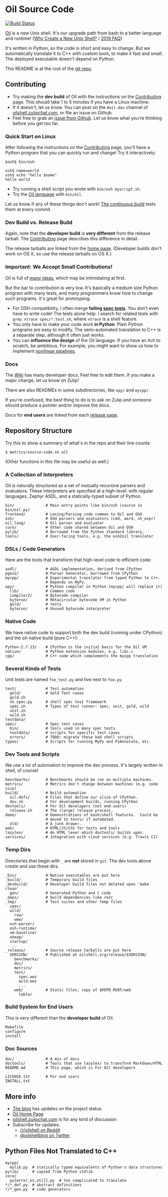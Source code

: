 Oil Source Code
===============

[git-repo]: https://github.com/oilshell/oil

[![Build
Status](https://travis-ci.org/oilshell/oil.svg)](https://travis-ci.org/oilshell/oil)

[Oil][] is a new Unix shell.  It's our upgrade path from bash to a better
language and runtime!  ([Why Create a New Unix Shell?][why] / [2019 FAQ][faq])

[Oil]: https://www.oilshell.org/
[why]: https://www.oilshell.org/blog/2018/01/28.html
[faq]: https://www.oilshell.org/blog/2019/06/17.html

It's written in Python, so the code is short and easy to change.  But we
automatically translate it to C++ with custom tools, to make it fast and small.
The deployed executable doesn't depend on Python.

This README is at the root of the [git repo][git-repo].

<div id="toc">
</div>

## Contributing

* Try making the **dev build** of Oil with the instructions on the
  [Contributing][] page.  This should take 1 to 5 minutes if you have a Linux
  machine.
* If it doesn't, let us know.  You can post on the `#oil-dev` channel of
  [oilshell.zulipchat.com][], or file an issue on Github.
* Feel free to grab an [issue from
  Github](https://github.com/oilshell/oil/issues?q=is%3Aissue+is%3Aopen+label%3A%22good+first+issue%22).
  Let us know what you're thinking before you get too far.

[Contributing]: https://github.com/oilshell/oil/wiki/Contributing
[oilshell.zulipchat.com]: https://oilshell.zulipchat.com/
[blog]: http://www.oilshell.org/blog/

### Quick Start on Linux

After following the instructions on the [Contributing][] page, you'll have a
Python program that you can quickly run and change!  Try it interactively:

    bash$ bin/osh

    osh$ name=world
    osh$ echo "hello $name"
    hello world

- Try running a shell script you wrote with `bin/osh myscript.sh`.
- Try the [Oil language](https://www.oilshell.org/cross-ref.html#oil-language)
  with `bin/oil`.

Let us know if any of these things don't work!  [The continuous
build](http://travis-ci.oilshell.org/jobs/) tests them at every commit.

### Dev Build vs. Release Build

Again, note that the **developer build** is **very different** from the release
tarball.  The [Contributing][] page describes this difference in detail.

The release tarballs are linked from the [home
page](https://www.oilshell.org/).  (Developer builds don't work on OS X, so use
the release tarballs on OS X.)

### Important: We Accept Small Contributions!

Oil is full of [many ideas](https://www.oilshell.org/blog/), which may be
intimidating at first.

But the bar to contribution is very low.  It's basically a medium size Python
program with many tests, and many programmers know how to change such programs.
It's great for prototyping.

- For OSH compatibility, I often merge **failing [spec
  tests](https://www.oilshell.org/cross-ref.html#spec-test)**.  You don't even
  have to write code!  The tests alone help.  I search for related tests with
  `grep xtrace spec/*.test.sh`, where `xtrace` is a shell feature.
- You only have to make your code work **in Python**.  Plain Python programs
  are easy to modify.  The semi-automated translation to C++ is a separate
  step, although it often just works. 
- You can **influence the design** of the Oil language.  If you have an itch to
  scratch, be ambitious.  For example, you might want to show us how to
  implement [nonlinear pipelines](https://github.com/oilshell/oil/issues/843).

### Docs

The [Wiki](https://github.com/oilshell/oil/wiki) has many developer docs.  Feel
free to edit them.  If you make a major change, let us know on Zulip!

There are also READMEs in some subdirectories, like `opy/` and `mycpp/`.

If you're confused, the best thing to do is to ask on Zulip and someone should
produce a pointer and/or improve the docs.

Docs for **end users** are linked from each [release
page](https://www.oilshell.org/releases.html).

## Repository Structure

Try this to show a summary of what's in the repo and their line counts:

    $ metrics/source-code.sh all

(Other functions in this file may be useful as well.)

### A Collection of Interpreters

Oil is naturally structured as a set of mutually recursive parsers and
evaluators.  These interpreters are specified at a high-level: with regular
languages, Zephyr ASDL, and a statically-typed subset of Python.

    bin/              # Main entry points like bin/osh (source in bin/oil.py)
    frontend/         # Lexing/Parsing code common to Oil and OSH
    osh/              # OSH parsers and evaluators (cmd, word, sh_expr)
    oil_lang/         # Oil parser and evaluator
    core/             # Other code shared between Oil and OSH
    pylib/            # Borrowed from the Python standard library.
    tools/            # User-facing tools, e.g. the osh2oil translator

### DSLs / Code Generators

Here are the tools that transform that high-level code to efficient code:

    asdl/             # ASDL implementation, derived from CPython
    pgen2/            # Parser Generator, borrowed from CPython
    mycpp/            # Experimental translator from typed Python to C++.
                      # Depends on MyPy.
    opy/              # Python compiler in Python (mycpp/ will replace it)
      lib/            # Common code
      compiler2/      # Bytecode compiler
      byterun/        # Metacircular bytecode VM in Python
      gold/           # tests
      byterun/        # Unused bytecode interpreter

### Native Code

We have native code to support both the dev build (running under CPython) and
the oil-native build (pure C++):

    Python-2.7.13/    # CPython is the initial basis for the Oil VM
    native/           # Python extension modules, e.g. libc.c
    cpp/              # C++ code which complements the mycpp translation

### Several Kinds of Tests

Unit tests are named `foo_test.py` and live next to `foo.py`.

    test/             # Test automation
      gold/           # Gold Test cases
      gold.sh         
      sh_spec.py      # shell spec test framework
      spec.sh         # Types of test runner: spec, unit, gold, wild
      unit.sh         
      wild.sh
    testdata/
    spec/             # Spec test cases
      bin/            # tools used in many spec tests
      testdata/       # scripts for specific test cases
      errors/         # TODO: migrate these bad shell scripts
    types/            # Scripts for running MyPy and PyAnnotate, etc.

### Dev Tools and Scripts

We use a lot of automation to improve the dev process.  It's largely written in
shell, of course!

    benchmarks/       # Benchmarks should be run on multiple machines.
    metrics/          # Metrics don't change between machines (e.g. code size)
    build/            # Build automation
      oil-defs/       # Files that define our slice of CPython.
      dev.sh          # For development builds, running CPython
    devtools/         # For Oil developers (not end users)
      release.sh      # The (large) release process.
    demo/             # Demonstrations of bash/shell features.  Could be
                      # moved to tests/ if automated.
      old/            # A junk drawer.
    web/              # HTML/JS/CSS for tests and tools
    lazylex/          # An HTML lexer which doctools/ builds upon.
    services/         # Integration with cloud services (e.g. Travis CI)

### Temp Dirs

Directories that begin with `_` are **not** stored in `git`.  The dev tools
above create and use these dirs.

    _bin/             # Native executables are put here
    _build/           # Temporary build files
    _devbuild/        # Developer build files not deleted upon 'make clean'
      gen/            # Generated Python and C code
    _deps/            # build dependencies like re2c
    _tmp/             # Test suites and other temp files
      spec/
      wild/
        raw/
        www/
      osh-parser/
      osh-runtime/
      vm-baseline/
      oheap/
      startup/
      ...
    _release/         # Source release tarballs are put here
      VERSION/        # Published at oilshell.org/release/$VERSION/
        benchmarks/
        doc/
        metrics/
        test/
          spec.wwz
          wild.wwz
          ...
        web/          # Static files, copy of $REPO_ROOT/web
          table/

### Build System for End Users

This is very different than the **developer build** of Oil.

    Makefile
    configure
    install

### Doc Sources

    doc/              # A mix of docs
    doctools/         # Tools that use lazylex/ to transform Markdown/HTML
    README.md         # This page, which is For Oil developers

    LICENSE.txt       # For end users
    INSTALL.txt

## More info

* [The blog][blog] has updates on the project status.
* [Oil Home Page](http://www.oilshell.org/)
* [oilshell.zulipchat.com][] is for any kind of discussion
* Subscribe for updates:
  * [/r/oilshell on Reddit](https://www.reddit.com/r/oilshell/)
  * [@oilshellblog on Twitter](https://twitter.com/oilshellblog)


## Python Files Not Translated to C++

    mycpp/
      mylib.py  # statically typed equivalents of Python's data structures
    pylib/      # copied from Python stdlib
    core/
      py{error,os,util}.py  # too complicated to translate
    */*_def.py  # abstract definitions
    */*_gen.py  # code generators
